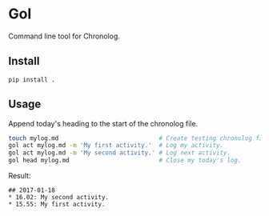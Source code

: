 # Gol
Command line tool for Chronolog.

## Install

```
pip install .
```

## Usage

Append today's heading to the start of the chronolog file.

```bash
touch mylog.md                            # Create testing chronolog file.
gol act mylog.md -m 'My first activity.'  # Log my activity.
gol act mylog.md -m 'My second activity.' # Log next activity.
gol head mylog.md                         # Close my today's log.
```

Result:
```
## 2017-01-18
* 16.02: My second activity.
* 15.55: My first activity.
```
